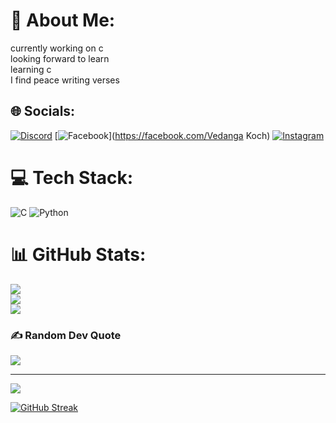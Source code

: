 # 💫 About Me:
currently working on c<br>looking forward to learn<br>learning c<br>I find peace writing verses


## 🌐 Socials:
[![Discord](https://img.shields.io/badge/Discord-%237289DA.svg?logo=discord&logoColor=white)](https://discord.gg/https://discord.gg/RX2NQUee) [![Facebook](https://img.shields.io/badge/Facebook-%231877F2.svg?logo=Facebook&logoColor=white)](https://facebook.com/Vedanga Koch) [![Instagram](https://img.shields.io/badge/Instagram-%23E4405F.svg?logo=Instagram&logoColor=white)](https://instagram.com/vdng_kch) 

# 💻 Tech Stack:
![C](https://img.shields.io/badge/c-%2300599C.svg?style=for-the-badge&logo=c&logoColor=white) ![Python](https://img.shields.io/badge/python-3670A0?style=for-the-badge&logo=python&logoColor=ffdd54)
# 📊 GitHub Stats:
![](https://github-readme-stats.vercel.app/api?username=vdngkch&theme=one_dark_pro&hide_border=false&include_all_commits=false&count_private=false)<br/>
![](https://github-readme-streak-stats.herokuapp.com/?user=vdngkch&theme=one_dark_pro&hide_border=false)<br/>
![](https://github-readme-stats.vercel.app/api/top-langs/?username=vdngkch&theme=one_dark_pro&hide_border=false&include_all_commits=false&count_private=false&layout=compact)

### ✍️ Random Dev Quote
![](https://quotes-github-readme.vercel.app/api?type=horizontal&theme=radical)

---
[![](https://visitcount.itsvg.in/api?id=vdngkch&icon=0&color=0)](https://visitcount.itsvg.in)

<!-- Proudly created with GPRM ( https://gprm.itsvg.in ) -->
[![GitHub Streak](https://streak-stats.demolab.com/?user=DenverCoder1)](https://git.io/streak-stats)
